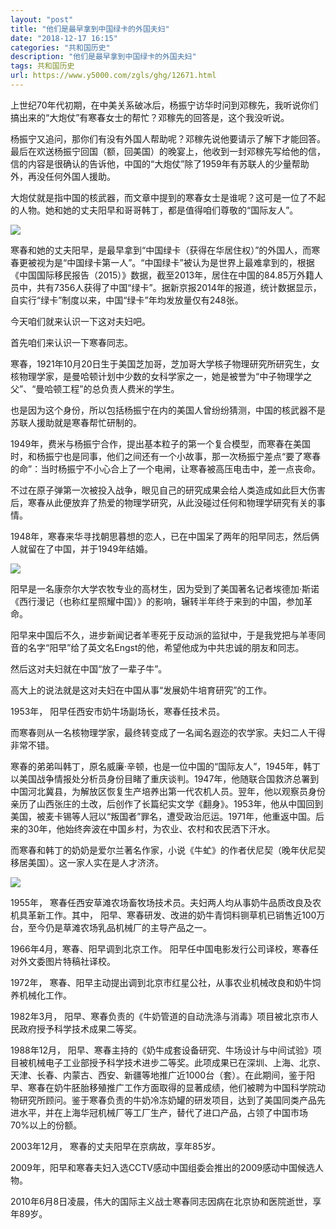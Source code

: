 ```yaml
---
layout: "post"
title: "他们是最早拿到中国绿卡的外国夫妇"
date: "2018-12-17 16:15"
categories: "共和国历史"
description: "他们是最早拿到中国绿卡的外国夫妇"
tags: 共和国历史
url: https://www.y5000.com/zgls/ghg/12671.html
---
```






上世纪70年代初期，在中美关系破冰后，杨振宁访华时问到邓稼先，我听说你们搞出来的“大炮仗”有寒春女士的帮忙？邓稼先的回答是，这个我没听说。

杨振宁又追问，那你们有没有外国人帮助呢？邓稼先说他要请示了解下才能回答。最后在欢送杨振宁回国（额，回美国）的晚宴上，他收到一封邓稼先写给他的信，信的内容是很确认的告诉他，中国的“大炮仗”除了1959年有苏联人的少量帮助外，再没任何外国人援助。

大炮仗就是指中国的核武器，而文章中提到的寒春女士是谁呢？这可是一位了不起的人物。她和她的丈夫阳早和哥哥韩丁，都是值得咱们尊敬的“国际友人”。

![](https://img.y5000.com/uploads/allimg/170208/8-1F20Q35ADc.jpg)

寒春和她的丈夫阳早，是最早拿到“中国绿卡（获得在华居住权）”的外国人，而寒春更被视为是“中国绿卡第一人”。“中国绿卡”被认为是世界上最难拿到的，根据《中国国际移民报告（2015）》数据，截至2013年，居住在中国的84.85万外籍人员中，共有7356人获得了中国“绿卡”。据新京报2014年的报道，统计数据显示，自实行“绿卡”制度以来，中国“绿卡”年均发放量仅有248张。

今天咱们就来认识一下这对夫妇吧。

首先咱们来认识一下寒春同志。

寒春，1921年10月20日生于美国芝加哥，芝加哥大学核子物理研究所研究生，女核物理学家，是曼哈顿计划中少数的女科学家之一，她是被誉为“中子物理学之父”、“曼哈顿工程”的总负责人费米的学生。

也是因为这个身份，所以包括杨振宁在内的美国人曾纷纷猜测，中国的核武器不是苏联人援助就是寒春帮忙研制的。

1949年，费米与杨振宁合作，提出基本粒子的第一个复合模型，而寒春在美国时，和杨振宁也是同事，他们之间还有一个小故事，那一次杨振宁差点“要了寒春的命”：当时杨振宁不小心合上了一个电闸，让寒春被高压电击中，差一点丧命。

不过在原子弹第一次被投入战争，眼见自己的研究成果会给人类造成如此巨大伤害后，寒春从此便放弃了热爱的物理学研究，从此没碰过任何和物理学研究有关的事情。

1948年，寒春来华寻找朝思暮想的恋人，已在中国呆了两年的阳早同志，然后俩人就留在了中国，并于1949年结婚。

![](https://img.y5000.com/uploads/allimg/170208/8-1F20Q3564W30.jpg)

阳早是一名康奈尔大学农牧专业的高材生，因为受到了美国著名记者埃德加·斯诺《西行漫记（也称红星照耀中国）》的影响，辗转半年终于来到的中国，参加革命。

阳早来中国后不久，进步新闻记者羊枣死于反动派的监狱中，于是我党把与羊枣同音的名字“阳早”给了英文名Engst的他，希望他成为中共忠诚的朋友和同志。

然后这对夫妇就在中国“放了一辈子牛”。

高大上的说法就是这对夫妇在中国从事“发展奶牛培育研究”的工作。

1953年， 阳早任西安市奶牛场副场长，寒春任技术员。

而寒春则从一名核物理学家，最终转变成了一名闻名遐迩的农学家。夫妇二人干得非常不错。

寒春的弟弟叫韩丁，原名威廉·辛顿，也是一位中国的“国际友人”，1945年，韩丁以美国战争情报处分析员身份目睹了重庆谈判。1947年，他随联合国救济总署到中国河北冀县，为解放区恢复生产培养出第一代农机人员。翌年，他以观察员身份亲历了山西张庄的土改，后创作了长篇纪实文学《翻身》。1953年，他从中国回到美国，被麦卡锡等人冠以“叛国者”罪名，遭受政治厄运。1971年，他重返中国。后来的30年，他始终奔波在中国乡村，为农业、农村和农民洒下汗水。

而寒春和韩丁的奶奶是爱尔兰著名作家，小说《牛虻》的作者伏尼契（晚年伏尼契移居美国）。这一家人实在是人才济济。

![](https://img.y5000.com/uploads/allimg/170208/8-1F20Q35640610.jpg)

1955年， 寒春任西安草滩农场畜牧场技术员。夫妇两人均从事奶牛品质改良及农机具革新工作。其中，
阳早、寒春研发、改进的奶牛青饲料铡草机已销售近100万台，至今仍是草滩农场乳品机械厂的主导产品之一。

1966年4月，寒春、阳早调到北京工作。 阳早任中国电影发行公司译校，寒春任对外文委图片特稿社译校。

1972年， 寒春、阳早主动提出调到北京市红星公社，从事农业机械改良和奶牛饲养机械化工作。

1982年3月， 阳早、寒春负责的《牛奶管道的自动洗涤与消毒》项目被北京市人民政府授予科学技术成果二等奖。

1988年12月，
阳早、寒春主持的《奶牛成套设备研究、牛场设计与中间试验》项目被机械电子工业部授予科学技术进步二等奖。此项成果已在深圳、上海、北京、天津、长春、内蒙古、西安、新疆等地推广近1000台（套）。在此期间，鉴于阳早、寒春在奶牛胚胎移殖推广工作方面取得的显著成绩，他们被聘为中国科学院动物研究所顾问。鉴于寒春负责的牛奶冷冻奶罐的研发项目，达到了美国同类产品先进水平，并在上海华冠机械厂等工厂生产，替代了进口产品，占领了中国市场70%以上的份额。

2003年12月， 寒春的丈夫阳早在京病故，享年85岁。

2009年，阳早和寒春夫妇入选CCTV感动中国组委会推出的2009感动中国候选人物。

2010年6月8日凌晨，伟大的国际主义战士寒春同志因病在北京协和医院逝世，享年89岁。
